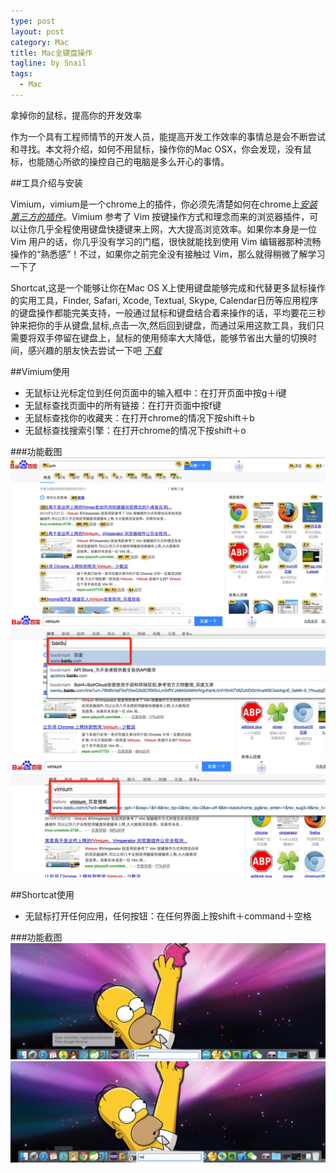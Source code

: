 ```yaml
---
type: post
layout: post
category: Mac
title: Mac全键盘操作
tagline: by Snail
tags:
  - Mac
---
```


拿掉你的鼠标，提高你的开发效率

<!--more-->


作为一个具有工程师情节的开发人员，能提高开发工作效率的事情总是会不断尝试和寻找。本文将介绍，如何不用鼠标，操作你的Mac OSX，你会发现，没有鼠标，也能随心所欲的操控自己的电脑是多么开心的事情。


##工具介绍与安装


Vimium，vimium是一个chrome上的插件，你必须先清楚如何在chrome上[*安装第三方的插件*](http://jingyan.baidu.com/article/e5c39bf56286ae39d6603374.html)。Vimium 参考了 Vim 按键操作方式和理念而来的浏览器插件，可以让你几乎全程使用键盘快捷键来上网，大大提高浏览效率。如果你本身是一位 Vim 用户的话，你几乎没有学习的门槛，很快就能找到使用 Vim 编辑器那种流畅操作的“熟悉感”！不过，如果你之前完全没有接触过 Vim，那么就得稍微了解学习一下了


Shortcat,这是一个能够让你在Mac OS X上使用键盘能够完成和代替更多鼠标操作的实用工具，Finder, Safari, Xcode, Textual, Skype, Calendar日历等应用程序的键盘操作都能完美支持，一般通过鼠标和键盘结合着来操作的话，平均要花三秒钟来把你的手从键盘,鼠标,点击一次,然后回到键盘，而通过采用这款工具，我们只需要将双手停留在键盘上，鼠标的使用频率大大降低，能够节省出大量的切换时间，感兴趣的朋友快去尝试一下吧
[*下载*](http://www.isofts.org/shortcat/)

##Vimium使用
* 无鼠标让光标定位到任何页面中的输入框中：在打开页面中按g＋i键
* 无鼠标查找页面中的所有链接：在打开页面中按f键
* 无鼠标查找你的收藏夹：在打开chrome的情况下按shift＋b
* 无鼠标查找搜索引擎：在打开chrome的情况下按shift＋o

###功能截图
![](/img/2015-08-27-mac_shortcat/post-bg-mac-02.png)
![](/img/2015-08-27-mac_shortcat/post-bg-mac-03.png)
![](/img/2015-08-27-mac_shortcat/post-bg-mac-04.png)

##Shortcat使用
* 无鼠标打开任何应用，任何按钮：在任何界面上按shift＋command＋空格


###功能截图
![](/img/2015-08-27-mac_shortcat/post-bg-mac-06.png)
![](/img/2015-08-27-mac_shortcat/post-bg-mac-07.png)
